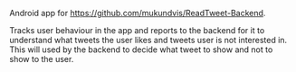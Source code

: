 Android app for https://github.com/mukundvis/ReadTweet-Backend.

Tracks user behaviour in the app and reports to the backend for it to understand what tweets the user likes and tweets user is not interested in.
This will used by the backend to decide what tweet to show and not to show to the user.
